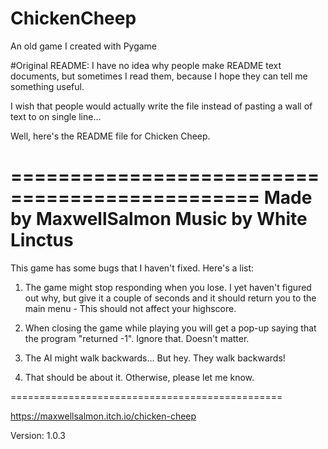 # ChickenCheep
An old game I created with Pygame

#Original README:
I have no idea why people make README text documents, but sometimes I read them, because I hope they can tell me something useful. 

I wish that people would actually write the file instead of pasting a wall of text to on single line...

Well, here's the README file for Chicken Cheep.

===============================================
	Made by MaxwellSalmon
	Music by White Linctus
===============================================
This game has some bugs that I haven't fixed.
Here's a list:

1) The game might stop responding when you lose. I yet haven't figured out why, but give it a couple of seconds and it should return you
to the main menu - This should not affect your highscore. 

2) When closing the game while playing you will get a pop-up saying that the program "returned -1". Ignore that. Doesn't matter.

3) The AI might walk backwards... But hey. They walk backwards!

4) That should be about it. Otherwise, please let me know.

===============================================

https://maxwellsalmon.itch.io/chicken-cheep

Version: 1.0.3